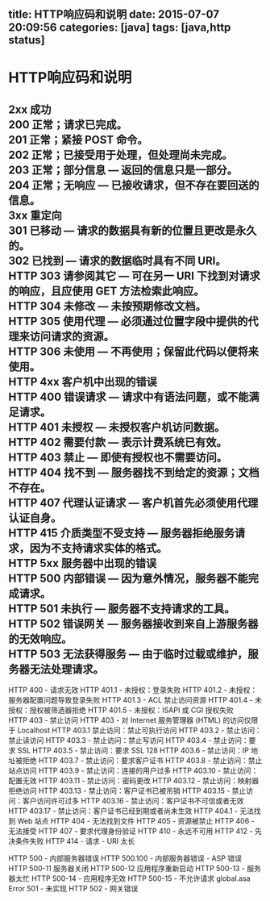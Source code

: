 title: HTTP响应码和说明
date: 2015-07-07 20:09:56
categories: [java]
tags: [java,http status]
---

# HTTP响应码和说明
2xx  成功  
200  正常；请求已完成。  
201  正常；紧接 POST 命令。  
202  正常；已接受用于处理，但处理尚未完成。  
203  正常；部分信息 — 返回的信息只是一部分。  
204  正常；无响应 — 已接收请求，但不存在要回送的信息。  
3xx  重定向  
301  已移动 — 请求的数据具有新的位置且更改是永久的。  
302  已找到 — 请求的数据临时具有不同 URI。  
HTTP 303  请参阅其它 — 可在另一 URI 下找到对请求的响应，且应使用 GET 方法检索此响应。  
HTTP 304  未修改 — 未按预期修改文档。  
HTTP 305  使用代理 — 必须通过位置字段中提供的代理来访问请求的资源。  
HTTP 306  未使用 — 不再使用；保留此代码以便将来使用。  
HTTP 4xx  客户机中出现的错误  
HTTP 400  错误请求 — 请求中有语法问题，或不能满足请求。  
HTTP 401  未授权 — 未授权客户机访问数据。  
HTTP 402  需要付款 — 表示计费系统已有效。  
HTTP 403  禁止 — 即使有授权也不需要访问。  
HTTP 404  找不到 — 服务器找不到给定的资源；文档不存在。  
HTTP 407  代理认证请求 — 客户机首先必须使用代理认证自身。  
HTTP 415  介质类型不受支持 — 服务器拒绝服务请求，因为不支持请求实体的格式。  
HTTP 5xx  服务器中出现的错误  
HTTP 500  内部错误 — 因为意外情况，服务器不能完成请求。  
HTTP 501  未执行 — 服务器不支持请求的工具。  
HTTP 502  错误网关 — 服务器接收到来自上游服务器的无效响应。  
HTTP 503  无法获得服务 — 由于临时过载或维护，服务器无法处理请求。
-----------------------------------------------------------------------------------------------------------
<!-- more -->
HTTP 400 - 请求无效 
HTTP 401.1 - 未授权：登录失败 
HTTP 401.2 - 未授权：服务器配置问题导致登录失败 
HTTP 401.3 - ACL 禁止访问资源 
HTTP 401.4 - 未授权：授权被筛选器拒绝 
HTTP 401.5 - 未授权：ISAPI 或 CGI 授权失败  
HTTP 403 - 禁止访问 
HTTP 403 - 对 Internet 服务管理器 (HTML) 的访问仅限于 Localhost 
HTTP 403.1 禁止访问：禁止可执行访问 
HTTP 403.2 - 禁止访问：禁止读访问 
HTTP 403.3 - 禁止访问：禁止写访问 
HTTP 403.4 - 禁止访问：要求 SSL 
HTTP 403.5 - 禁止访问：要求 SSL 128 
HTTP 403.6 - 禁止访问：IP 地址被拒绝 
HTTP 403.7 - 禁止访问：要求客户证书 
HTTP 403.8 - 禁止访问：禁止站点访问 
HTTP 403.9 - 禁止访问：连接的用户过多 
HTTP 403.10 - 禁止访问：配置无效 
HTTP 403.11 - 禁止访问：密码更改 
HTTP 403.12 - 禁止访问：映射器拒绝访问 
HTTP 403.13 - 禁止访问：客户证书已被吊销 
HTTP 403.15 - 禁止访问：客户访问许可过多 
HTTP 403.16 - 禁止访问：客户证书不可信或者无效 
HTTP 403.17 - 禁止访问：客户证书已经到期或者尚未生效 
HTTP 404.1 - 无法找到 Web 站点 
HTTP 404 - 无法找到文件 
HTTP 405 - 资源被禁止 
HTTP 406 - 无法接受 
HTTP 407 - 要求代理身份验证 
HTTP 410 - 永远不可用 
HTTP 412 - 先决条件失败 
HTTP 414 - 请求 - URI 太长

HTTP 500 - 内部服务器错误 
HTTP 500.100 - 内部服务器错误 - ASP 错误 
HTTP 500-11 服务器关闭 
HTTP 500-12 应用程序重新启动 
HTTP 500-13 - 服务器太忙 
HTTP 500-14 - 应用程序无效 
HTTP 500-15 - 不允许请求 global.asa 
Error 501 - 未实现 
HTTP 502 - 网关错误